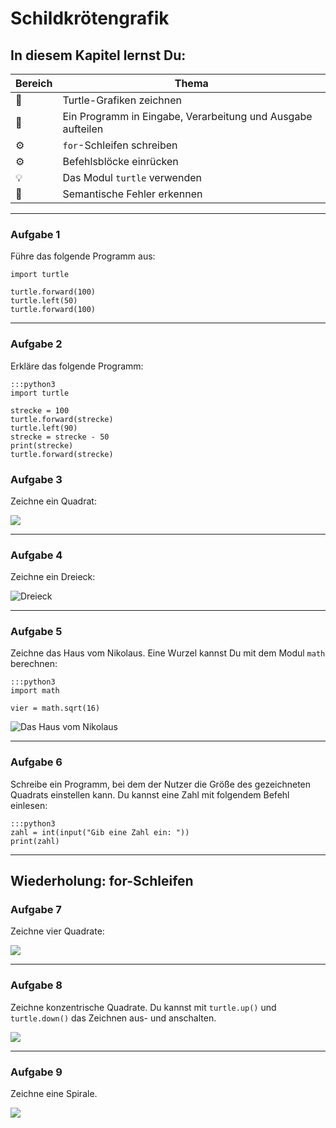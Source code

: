 
# Schildkrötengrafik

## In diesem Kapitel lernst Du:

| Bereich | Thema |
|---------|-------|
| 💼 | Turtle-Grafiken zeichnen |
| 🔀 | Ein Programm in Eingabe, Verarbeitung und Ausgabe aufteilen |
| ⚙ | `for`-Schleifen schreiben |
| ⚙ | Befehlsblöcke einrücken |
| 💡 | Das Modul `turtle` verwenden |
| 🐞 | Semantische Fehler erkennen |

----

### Aufgabe 1

Führe das folgende Programm aus:

    import turtle

    turtle.forward(100)
    turtle.left(50)
    turtle.forward(100)

----

### Aufgabe 2

Erkläre das folgende Programm:

    :::python3
    import turtle

    strecke = 100
    turtle.forward(strecke)
    turtle.left(90)
    strecke = strecke - 50
    print(strecke)
    turtle.forward(strecke)


### Aufgabe 3

Zeichne ein Quadrat:

![](../images/square.svg)

----

### Aufgabe 4

Zeichne ein Dreieck:

![Dreieck](images/triangle.svg)

----

### Aufgabe 5

Zeichne das Haus vom Nikolaus. Eine Wurzel kannst Du mit dem Modul `math` berechnen:

    :::python3
    import math

    vier = math.sqrt(16)

![Das Haus vom Nikolaus](images/nikohaus.svg)

----

### Aufgabe 6

Schreibe ein Programm, bei dem der Nutzer die Größe des gezeichneten Quadrats einstellen kann. Du kannst eine Zahl mit folgendem Befehl einlesen:

    :::python3
    zahl = int(input("Gib eine Zahl ein: "))
    print(zahl)

----

## Wiederholung: for-Schleifen

### Aufgabe 7

Zeichne vier Quadrate:

![](images/four_squares.svg)

----

### Aufgabe 8

Zeichne konzentrische Quadrate. Du kannst mit `turtle.up()` und `turtle.down()` das Zeichnen aus- und anschalten.

![](images/concentric.svg)

----

### Aufgabe 9

Zeichne eine Spirale.

![](images/square_spiral.svg)

